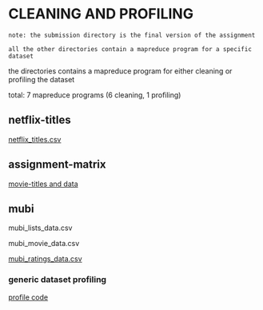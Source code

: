 # CLEANING AND PROFILING

	note: the submission directory is the final version of the assignment

	all the other directories contain a mapreduce program for a specific dataset

the directories contains a mapreduce program for either cleaning or profiling the dataset

total: 7 mapreduce programs (6 cleaning, 1 profiling)

## netflix-titles

[netflix_titles.csv](/hw9/netflix-titles)

## assignment-matrix

[movie-titles and data](/hw9/assignment-netflix)

## mubi

mubi_lists_data.csv <!--[mubi_lists_data.csv](/hw9/mubi-lists)-->

mubi_movie_data.csv <!--[mubi_movie_data.csv](/hw9/mubi-movie)-->

[mubi_ratings_data.csv](/hw9/mubi-ratings)

### generic dataset profiling

[profile code](/hw9/profiling)